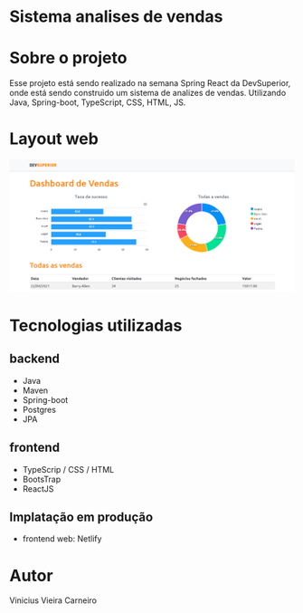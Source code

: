 # Sistema analises de vendas

# Sobre o projeto
Esse projeto está sendo realizado na semana Spring React da DevSuperior, onde está sendo construido um sistema de analizes de vendas. Utilizando Java, Spring-boot, TypeScript,
CSS, HTML, JS.

# Layout web
![grafico-vendas](https://github.com/Vinicius-Vieira-95/imagens-figuras/blob/main/img2.png)

# Tecnologias utilizadas

## backend
- Java
- Maven
- Spring-boot
- Postgres
- JPA

## frontend
- TypeScrip / CSS / HTML
- BootsTrap
- ReactJS

## Implatação em produção
- frontend web: Netlify


# Autor
Vinicius Vieira Carneiro
